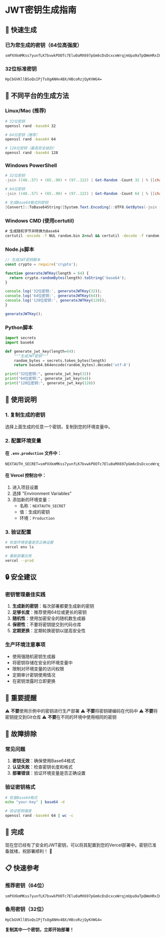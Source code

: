 # JWT密钥生成指南

## 🚀 快速生成

### 已为您生成的密钥（64位高强度）
```
smPXXkmMKss7yunfLK7bvwkPOOTc7Elu0aMX697pGm6cDsDcxceWrqjmUpa9aTpQWeHRxIUY5ErqZrxXx/oaXQ==
```

### 32位标准密钥
```
HpCbGVKllBSoQsIPjTsOgANHx4BX/HBcoRzjQyKVWG4=
```

## 🔧 不同平台的生成方法

### Linux/Mac (推荐)
```bash
# 32位密钥
openssl rand -base64 32

# 64位密钥（推荐）
openssl rand -base64 64

# 128位密钥（最高安全级别）
openssl rand -base64 128
```

### Windows PowerShell
```powershell
# 32位密钥
-join ((48..57) + (65..90) + (97..122) | Get-Random -Count 32 | % {[char]$_})

# 64位密钥
-join ((48..57) + (65..90) + (97..122) | Get-Random -Count 64 | % {[char]$_})

# 生成Base64格式的密钥
[Convert]::ToBase64String([System.Text.Encoding]::UTF8.GetBytes(-join ((48..57) + (65..90) + (97..122) | Get-Random -Count 64 | % {[char]$_})))
```

### Windows CMD (使用certutil)
```cmd
# 生成随机字节并转换为Base64
certutil -encode -f NUL random.bin 2>nul && certutil -decode -f random.bin random.txt 2>nul && type random.txt && del random.bin random.txt 2>nul
```

### Node.js脚本
```javascript
// 生成JWT密钥脚本
const crypto = require('crypto');

function generateJWTKey(length = 64) {
  return crypto.randomBytes(length).toString('base64');
}

console.log('32位密钥:', generateJWTKey(32));
console.log('64位密钥:', generateJWTKey(64));
console.log('128位密钥:', generateJWTKey(128));
}

generateJWTKey();
```

### Python脚本
```python
import secrets
import base64

def generate_jwt_key(length=64):
    """生成JWT密钥"""
    random_bytes = secrets.token_bytes(length)
    return base64.b64encode(random_bytes).decode('utf-8')

print("32位密钥:", generate_jwt_key(32))
print("64位密钥:", generate_jwt_key(64))
print("128位密钥:", generate_jwt_key(128))
```

## 📝 使用说明

### 1. 复制生成的密钥
选择上面生成的任意一个密钥，复制到您的环境变量中。

### 2. 配置环境变量

#### 在 `.env.production` 文件中：
```env
NEXTAUTH_SECRET=smPXXkmMKss7yunfLK7bvwkPOOTc7Elu0aMX697pGm6cDsDcxceWrqjmUpa9aTpQWeHRxIUY5ErqZrxXx/oaXQ==
```

#### 在 Vercel 控制台中：
1. 进入项目设置
2. 选择 "Environment Variables"
3. 添加新的环境变量：
   - 名称：`NEXTAUTH_SECRET`
   - 值：生成的密钥
   - 环境：`Production`

### 3. 验证配置
```bash
# 检查环境变量是否正确设置
vercel env ls

# 重新部署应用
vercel --prod
```

## 🔒 安全建议

### 密钥管理最佳实践
1. **生成新的密钥**：每次部署都要生成新的密钥
2. **足够长度**：推荐使用64位或更长的密钥
3. **随机性**：使用加密安全的随机数生成器
4. **保密性**：不要将密钥提交到代码仓库
5. **定期更换**：定期轮换密钥以提高安全性

### 生产环境注意事项
- 使用强随机密钥生成器
- 将密钥存储在安全的环境变量中
- 限制对环境变量的访问权限
- 定期审计密钥使用情况
- 在密钥泄露时立即更换

## 🚨 重要提醒

⚠️ **不要**使用示例中的密钥进行生产部署
⚠️ **不要**将密钥硬编码在代码中
⚠️ **不要**将密钥提交到Git仓库
⚠️ **不要**在不同的环境中使用相同的密钥

## 🔧 故障排除

### 常见问题
1. **密钥无效**：确保使用Base64格式
2. **认证失败**：检查密钥长度和格式
3. **部署错误**：验证环境变量是否正确设置

### 验证密钥格式
```bash
# 检查Base64格式
echo "your-key" | base64 -d

# 验证密钥强度
openssl rand -base64 64 | wc -c
```

## 🎯 完成

现在您已经有了安全的JWT密钥，可以将其配置到您的Vercel部署中。密钥已准备就绪，祝部署顺利！ 🚀

## 📋 快速参考

### 推荐密钥（64位）
```
smPXXkmMKss7yunfLK7bvwkPOOTc7Elu0aMX697pGm6cDsDcxceWrqjmUpa9aTpQWeHRxIUY5ErqZrxXx/oaXQ==
```

### 备用密钥（32位）
```
HpCbGVKllBSoQsIPjTsOgANHx4BX/HBcoRzjQyKVWG4=
```

**复制其中一个密钥，立即开始部署！**